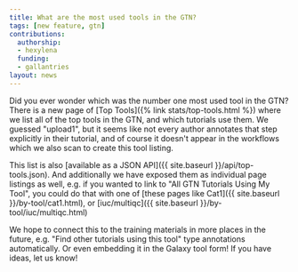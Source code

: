 ```yaml
---
title: What are the most used tools in the GTN?
tags: [new feature, gtn]
contributions:
  authorship:
  - hexylena
  funding:
  - gallantries
layout: news
---
```


Did you ever wonder which was the number one most used tool in the GTN? There is a new page of [Top Tools]({% link stats/top-tools.html %}) where we list all of the top tools in the GTN, and which tutorials use them. We guessed "upload1", but it seems like not every author annotates that step explicitly in their tutorial, and of course it doesn't appear in the workflows which we also scan to create this tool listing.

This list is also [available as a JSON API]({{ site.baseurl }}/api/top-tools.json). And additionally we have exposed them as individual page listings as well, e.g. if you wanted to link to "All GTN Tutorials Using My Tool", you could do that with one of [these pages like Cat1]({{ site.baseurl }}/by-tool/cat1.html), or [iuc/multiqc]({{ site.baseurl }}/by-tool/iuc/multiqc.html)

We hope to connect this to the training materials in more places in the future, e.g. "Find other tutorials using this tool" type annotations automatically. Or even embedding it in the Galaxy tool form! If you have ideas, let us know!
